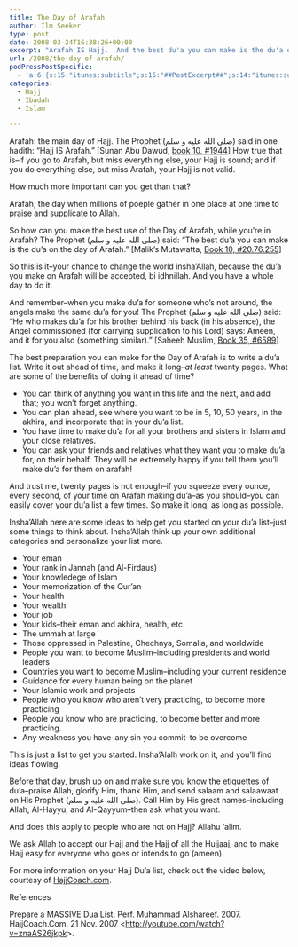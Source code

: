 ```yaml
---
title: The Day of Arafah
author: Ilm Seeker
type: post
date: 2008-03-24T16:38:26+00:00
excerpt: "Arafah IS Hajj.  And the best du'a you can make is the du'a on the day of Arafah.  So how can you really milk this day and get the most out of it?  Prepare a massive du'a list--twenty pages or more.  Make du'a for your eman, your health, your akhira, your wealth, your children, your ummah, ... everybody and everything you can think of.  And twenty pages will not be enough, even with all that.  We list some pointers to get you started--things that will help get you thinking and get your creativity flowing."
url: /2008/the-day-of-arafah/
podPressPostSpecific:
  - 'a:6:{s:15:"itunes:subtitle";s:15:"##PostExcerpt##";s:14:"itunes:summary";s:15:"##PostExcerpt##";s:15:"itunes:keywords";s:17:"##WordPressCats##";s:13:"itunes:author";s:10:"##Global##";s:15:"itunes:explicit";s:2:"No";s:12:"itunes:block";s:2:"No";}'
categories:
  - Hajj
  - Ibadah
  - Islam

---
```

Arafah: the main day of Hajj. The Prophet (صلى الله عليه و سلم) said in one hadith: &#8220;Hajj IS Arafah.&#8221; [Sunan Abu Dawud, [book 10, #1944][1]] How true that is&#8211;if you go to Arafah, but miss everything else, your Hajj is sound; and if you do everything else, but miss Arafah, your Hajj is not valid.

How much more important can you get than that?

Arafah, the day when millions of poeple gather in one place at one time to praise and supplicate to Allah.

So how can you make the best use of the Day of Arafah, while you&#8217;re in Arafah? The Prophet (صلى الله عليه و سلم) said: &#8220;The best du&#8217;a you can make is the du&#8217;a on the day of Arafah.&#8221; [Malik&#8217;s Mutawatta, [Book 10, #20.76.255][2]]

So this is it&#8211;your chance to change the world insha&#8217;Allah, because the du&#8217;a you make on Arafah will be accepted, bi idhnillah. And you have a whole day to do it.

And remember&#8211;when you make du&#8217;a for someone who&#8217;s not around, the angels make the same du&#8217;a for you! The Prophet (صلى الله عليه و سلم) said: &#8220;He who makes du&#8217;a for his brother behind his back (in his absence), the Angel commissioned (for carrying supplication to his Lord) says: Ameen, and it for you also (something similar).&#8221; [Saheeh Muslim, [Book 35, #6589][3]]

The best preparation you can make for the Day of Arafah is to write a du&#8217;a list. Write it out ahead of time, and make it long&#8211;_at least_ twenty pages. What are some of the benefits of doing it ahead of time?

  * You can think of anything you want in this life and the next, and add that; you won&#8217;t forget anything.
  * You can plan ahead, see where you want to be in 5, 10, 50 years, in the akhira, and incorporate that in your du&#8217;a list.
  * You have time to make du&#8217;a for all your brothers and sisters in Islam and your close relatives.
  * You can ask your friends and relatives what they want you to make du&#8217;a for, on their behalf. They will be extremely happy if you tell them you&#8217;ll make du&#8217;a for them on arafah!

And trust me, twenty pages is not enough&#8211;if you squeeze every ounce, every second, of your time on Arafah making du&#8217;a&#8211;as you should&#8211;you can easily cover your du&#8217;a list a few times. So make it long, as long as possible.

Insha&#8217;Allah here are some ideas to help get you started on your du&#8217;a list&#8211;just some things to think about. Insha&#8217;Allah think up your own additional categories and personalize your list more.

  * Your eman
  * Your rank in Jannah (and Al-Firdaus)
  * Your knowledege of Islam
  * Your memorization of the Qur&#8217;an
  * Your health
  * Your wealth
  * Your job
  * Your kids&#8211;their eman and akhira, health, etc.
  * The ummah at large
  * Those oppressed in Palestine, Chechnya, Somalia, and worldwide
  * People you want to become Muslim&#8211;including presidents and world leaders
  * Countries you want to become Muslim&#8211;including your current residence
  * Guidance for every human being on the planet
  * Your Islamic work and projects
  * People who you know who aren&#8217;t very practicing, to become more practicing
  * People you know who are practicing, to become better and more practicing.
  * Any weakness you have&#8211;any sin you commit&#8211;to be overcome

This is just a list to get you started. Insha&#8217;Alalh work on it, and you&#8217;ll find ideas flowing.

Before that day, brush up on and make sure you know the etiquettes of du&#8217;a&#8211;praise Allah, glorify Him, thank Him, and send salaam and salaawaat on His Prophet (صلى الله عليه و سلم). Call Him by His great names&#8211;including Allah, Al-Hayyu, and Al-Qayyum&#8211;then ask what you want.

And does this apply to people who are not on Hajj? Allahu &#8216;alim.

We ask Allah to accept our Hajj and the Hajj of all the Hujjaaj, and to make Hajj easy for everyone who goes or intends to go (ameen).

For more information on your Hajj Du&#8217;a list, check out the video below, courtesy of [HajjCoach.com][4].

<center>
</center>

<div id="referencesTitle">
  References
</div>

<p class="reference">
  Prepare a MASSIVE Dua List. Perf. Muhammad Alshareef. 2007. HajjCoach.Com. 21 Nov. 2007 <<a href="http://youtube.com/watch?v=znaAS26jkpk">http://youtube.com/watch?v=znaAS26jkpk</a>>.
</p>

 [1]: http://www.usc.edu/dept/MSA/fundamentals/hadithsunnah/abudawud/010.sat.html#010.1944
 [2]: http://www.usc.edu/dept/MSA/fundamentals/hadithsunnah/muwatta/020.mmt.html#020.20.76.255
 [3]: http://www.usc.edu/dept/MSA/fundamentals/hadithsunnah/muslim/035.smt.html#035.6589
 [4]: http://www.hajjcoach.com/